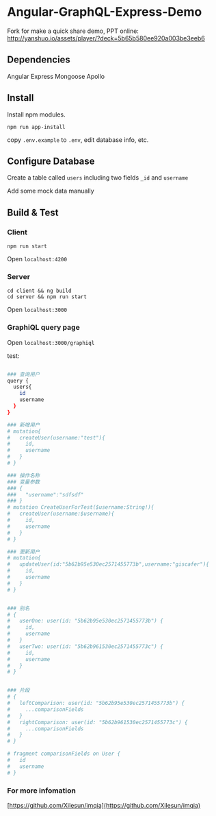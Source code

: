 # Angular-GraphQL-Express-Demo

Fork for make a quick share demo, PPT online: http://yanshuo.io/assets/player/?deck=5b65b580ee920a003be3eeb6

## Dependencies
Angular
Express
Mongoose
Apollo

## Install

Install npm modules.

```shell
npm run app-install
```

copy `.env.example` to `.env`, edit database info, etc.

## Configure Database

Create a table called `users` including two fields `_id` and `username`

Add some mock data manually

## Build & Test

### Client

```shell
npm run start
```

Open `localhost:4200`

### Server

```shell
cd client && ng build
cd server && npm run start
```

Open `localhost:3000`


### GraphiQL query page

Open `localhost:3000/graphiql`

test:

```bash

### 查询用户
query {
  users{
    id
    username
  }
}

### 新增用户
# mutation{
#   createUser(username:"test"){
#     id,
#     username
#   }
# }

### 操作名称
### 变量参数
### {
###   "username":"sdfsdf"
### }
# mutation CreateUserForTest($username:String!){
#   createUser(username:$username){
#     id,
#     username
#   }
# }

### 更新用户
# mutation{
#   updateUser(id:"5b62b95e530ec2571455773b",username:"giscafer"){
#     id,
#     username
#   }
# }


### 别名
# {
#   userOne: user(id: "5b62b95e530ec2571455773b") {
#     id,
#     username
#   }
#   userTwo: user(id: "5b62b961530ec2571455773c") {
#     id,
#     username
#   }
# }


### 片段
# {
#   leftComparison: user(id: "5b62b95e530ec2571455773b") {
#     ...comparisonFields
#   }
#   rightComparison: user(id: "5b62b961530ec2571455773c") {
#     ...comparisonFields
#   }
# }

# fragment comparisonFields on User {
#   id
#   username
# }

```

### For more infomation

[https://github.com/Xilesun/imqia](https://github.com/Xilesun/imqia)

